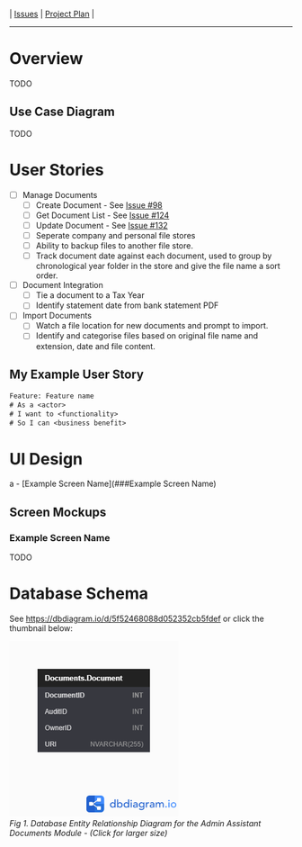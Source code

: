 | [Issues](https://github.com/SimonGeering/AdminAssistant/milestone/5) | [Project Plan](https://github.com/SimonGeering/AdminAssistant/projects/10) | 

***

# Overview

TODO

## Use Case Diagram

TODO

# User Stories

- [ ] Manage Documents
  - [ ] Create Document - See [Issue #98](https://github.com/SimonGeering/AdminAssistant/issues/98)
  - [ ] Get Document List - See [Issue #124](https://github.com/SimonGeering/AdminAssistant/issues/124)
  - [ ] Update Document - See [Issue #132](https://github.com/SimonGeering/AdminAssistant/issues/132)
  - [ ] Seperate company and personal file stores
  - [ ] Ability to backup files to another file store.
  - [ ] Track document date against each document, used to group by chronological year folder in the store and give the file name a sort order.

- [ ] Document Integration
  - [ ] Tie a document to a Tax Year
  - [ ] Identify statement date from bank statement PDF

- [ ] Import Documents
  - [ ] Watch a file location for new documents and prompt to import.
  - [ ] Identify and categorise files based on original file name and extension, date and file content.

## My Example User Story

``` Gherkin
Feature: Feature name
# As a <actor>
# I want to <functionality>
# So I can <business benefit>
```

# UI Design

a - [Example Screen Name](###Example Screen Name)

## Screen Mockups

### Example Screen Name

TODO

# Database Schema

See <https://dbdiagram.io/d/5f52468088d052352cb5fdef> or click the thumbnail below:  

[![Database Entity Relationship Diagram for the Admin Assistant Documents Module](../images/Documents-Module/DocumentsModule_EntityRelationshipDiagram_V1o0o0.png)](https://simongeering.github.io/AdminAssistant/images/Documents-Module/DocumentsModule_EntityRelationshipDiagram_V1o0o0.png)  
_Fig 1. Database Entity Relationship Diagram for the Admin Assistant Documents Module - (Click for larger size)_  
